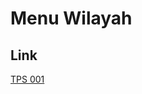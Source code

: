 # Menu Wilayah

## Link

[TPS 001](https://github.com/gigit-pemilu/pemilu-2024-94-papua-tengah/tree/main/pileg-dpr/hitung-suara/sub/94-papua-tengah/sub/02-puncak-jaya/sub/19-wanwi/sub/2015-piyabigimbut/sub/001-tps)

